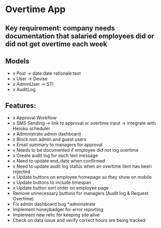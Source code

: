 # Overtime App

## Key requirement: company needs documentation that salaried employees did or did not get overtime each week

## Models
- x Post -> date:date rationale:text
- x User -> Devise
- x AdminUser -> STI
- x AuditLog

## Features:
- x Approval Workflow
- x SMS Sending -> link to approval or overtime input -> integrate     with Heroku scheduler
- x Administrate admin dashboard
- x Block non admin and guest users
- x Email summary to managers for approval
- x Needs to be documented if employee did not log overtime
- x Create audit log for each text message
- x Need to update end_date when confirmed
- x Need to update audit log status when an overtime item has been rejected
- x Update buttons on employee homepage so they show on mobile
- x Update buttons to include timespan
- x Update button sort order on employee page
- Remove unnecessary buttons for managers (Audit log & Request Overtime)
- Fix admin dashboard bug *administrate
- Implement honeybadger for error reporting
- Implement new relic for keeping site alive
- Check on data issue and verify correct hours are being tracked



